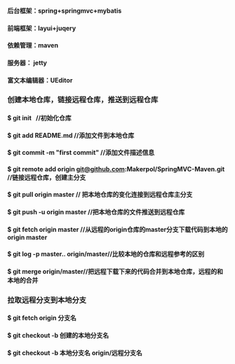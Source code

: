 #

#### 后台框架：spring+springmvc+mybatis
#### 前端框架：layui+juqery
#### 依赖管理：maven
#### 服务器： jetty
#### 富文本编辑器：UEditor

### 创建本地仓库，链接远程仓库，推送到远程仓库
#### $ git init   							//初始化仓库
#### $ git add README.md 					//添加文件到本地仓库  
#### $ git commit -m "first commit"			//添加文件描述信息
#### $ git remote add origin git@github.com:Makerpol/SpringMVC-Maven.git 	//链接远程仓库，创建主分支
#### $ git pull origin master 				// 把本地仓库的变化连接到远程仓库主分支
#### $ git push -u origin master 			//把本地仓库的文件推送到远程仓库		


#### $ git fetch origin master //从远程的origin仓库的master分支下载代码到本地的origin master

#### $ git log -p master.. origin/master//比较本地的仓库和远程参考的区别

#### $ git merge origin/master//把远程下载下来的代码合并到本地仓库，远程的和本地的合并

###  拉取远程分支到本地分支
#### $ git fetch origin 分支名
#### $ git checkout -b 创建的本地分支名
#### $ git checkout -b 本地分支名 origin/远程分支名